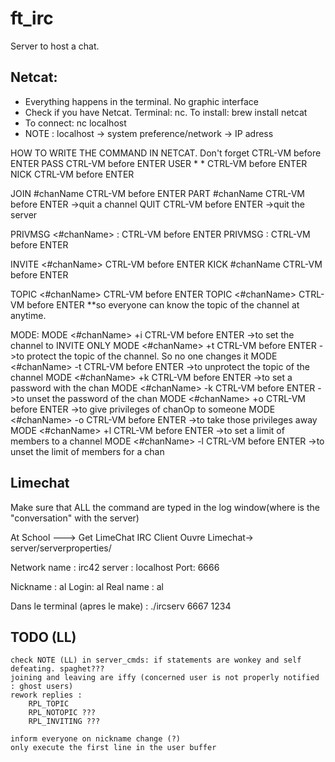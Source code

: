 # ft_irc
Server to host a chat.

## Netcat:
* Everything happens in the terminal. No graphic interface
* Check if you have Netcat. Terminal: nc. To install: brew install netcat
* To connect: nc localhost <port>
* NOTE : localhost -> system preference/network -> IP adress

HOW TO WRITE THE COMMAND IN NETCAT. Don't forget CTRL-VM before ENTER
PASS <pass> CTRL-VM before ENTER
USER <username> * * <nickname> CTRL-VM before ENTER
NICK <nickname> CTRL-VM before ENTER

JOIN #chanName CTRL-VM before ENTER
PART #chanName CTRL-VM before ENTER ->quit a channel
QUIT CTRL-VM before ENTER ->quit the server

PRIVMSG <#chanName> :<message> CTRL-VM before ENTER
PRIVMSG <nickname> :<message> CTRL-VM before ENTER

INVITE <nickname> <#chanName> CTRL-VM before ENTER
KICK #chanName <nickname> CTRL-VM before ENTER

TOPIC <#chanName> <topicToSet> CTRL-VM before ENTER
TOPIC <#chanName> CTRL-VM before ENTER **so everyone can know the topic of the channel at anytime.

MODE:
MODE <#chanName> +i CTRL-VM before ENTER ->to set the channel to INVITE ONLY
MODE <#chanName> +t CTRL-VM before ENTER ->to protect the topic of the channel. So no one changes it
MODE <#chanName> -t CTRL-VM before ENTER ->to unprotect the topic of the channel
MODE <#chanName> +k <password> CTRL-VM before ENTER ->to set a password with the chan
MODE <#chanName> -k <password> CTRL-VM before ENTER ->to unset the password of the chan
MODE <#chanName> +o <nickname> CTRL-VM before ENTER ->to give privileges of chanOp to someone
MODE <#chanName> -o <nickname> CTRL-VM before ENTER ->to take those privileges away
MODE <#chanName> +l <numberOfMembersToSet> CTRL-VM before ENTER ->to set a limit of members to a channel
MODE <#chanName> -l CTRL-VM before ENTER  ->to unset the limit of members for a chan

## Limechat
Make sure that ALL the command are typed in the log window(where is the "conversation" with the server)


At School ---> Get LimeChat IRC Client
Ouvre Limechat-> server/serverproperties/

Network name : irc42
server : localhost
Port: 6666

Nickname : al
Login: al
Real name : al

Dans le terminal (apres le make) : ./ircserv 6667 1234


## TODO (LL)
	check NOTE (LL) in server_cmds: if statements are wonkey and self defeating. spaghet???
	joining and leaving are iffy (concerned user is not properly notified : ghost users)
	rework replies :
		RPL_TOPIC
		RPL_NOTOPIC ???
		RPL_INVITING ???

	inform everyone on nickname change (?)
	only execute the first line in the user buffer